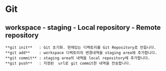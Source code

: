 # Git

workspace - staging - Local repository -  Remote repository
---



~~~
**git init**   : Git 초기화. 현재있는 디렉토리를 Git Repository로 만듭니다.
**git add**    : workspace 디렉토리의 변경내역을 staging area에 추가합니다.
**git commit** : staging area의 내역을 local repository에 추가합니다. 
**git push**   : 지정된  url로 git commit한 내역을 전송합니다.
~~~
